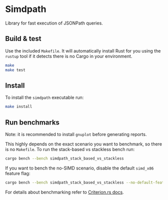 # Simdpath

Library for fast execution of JSONPath queries.

## Build & test

Use the included `Makefile`. It will automatically install Rust for you using the `rustup` tool if it detects there is no Cargo in your environment.

```bash
make
make test
```

## Install

To install the `simdpath` executable run:

```bash
make install
```

## Run benchmarks

Note: it is recommended to install `gnuplot` before generating reports.

This highly depends on the exact scenario you want to benchmark, so there is no `Makefile`. To run the stack-based vs stackless bench run:

```bash
cargo bench --bench simdpath_stack_based_vs_stackless
```

If you want to bench the no-SIMD scenario, disable the default `simd_x86` feature flag:

```bash
cargo bench --bench simdpath_stack_based_vs_stackless --no-default-features
```

For details about benchmarking refer to [Criterion.rs docs](https://github.com/bheisler/criterion.rs).
